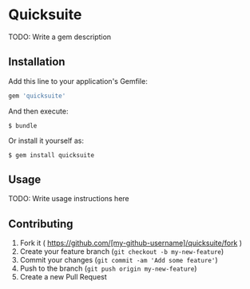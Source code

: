 # Quicksuite

TODO: Write a gem description

## Installation

Add this line to your application's Gemfile:

```ruby
gem 'quicksuite'
```

And then execute:

    $ bundle

Or install it yourself as:

    $ gem install quicksuite

## Usage

TODO: Write usage instructions here

## Contributing

1. Fork it ( https://github.com/[my-github-username]/quicksuite/fork )
2. Create your feature branch (`git checkout -b my-new-feature`)
3. Commit your changes (`git commit -am 'Add some feature'`)
4. Push to the branch (`git push origin my-new-feature`)
5. Create a new Pull Request
